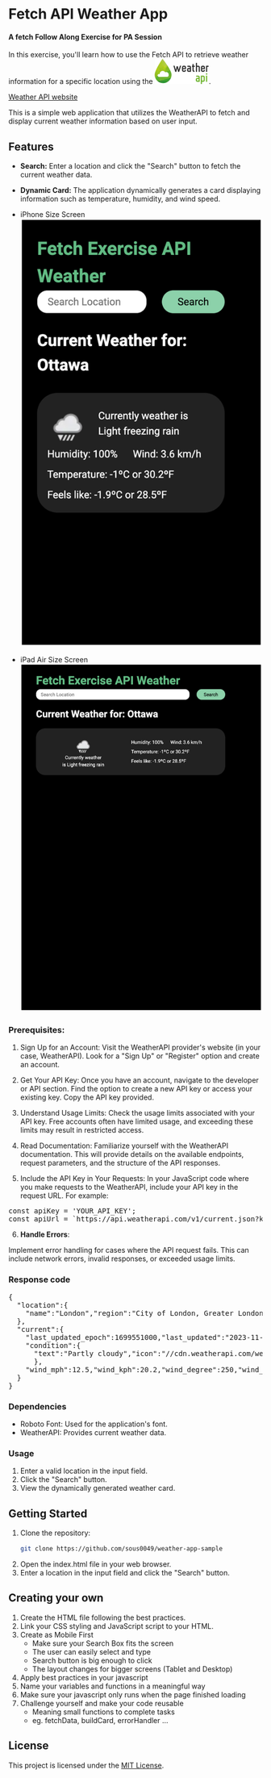 # Fetch API Weather App

#### A fetch Follow Along Exercise for PA Session

In this exercise, you'll learn how to use the Fetch API to retrieve weather information for a specific location using the ![weather api logo](./images/image.png).

[Weather API website](https://www.weatherapi.com/)

This is a simple web application that utilizes the WeatherAPI to fetch and display current weather information based on user input.

## Features

- **Search:** Enter a location and click the "Search" button to fetch the current weather data.
- **Dynamic Card:** The application dynamically generates a card displaying information such as temperature, humidity, and wind speed.

- iPhone Size Screen
  ![iPhone Size](./images/image-1.png)

- iPad Air Size Screen
  ![iPad Air Size](./images/image-2.png)

### Prerequisites:

1. Sign Up for an Account:
   Visit the WeatherAPI provider's website (in your case, WeatherAPI).
   Look for a "Sign Up" or "Register" option and create an account.

2. Get Your API Key:
   Once you have an account, navigate to the developer or API section.
   Find the option to create a new API key or access your existing key.
   Copy the API key provided.

3. Understand Usage Limits:
   Check the usage limits associated with your API key. Free accounts often have limited usage, and exceeding these limits may result in restricted access.

4. Read Documentation:
   Familiarize yourself with the WeatherAPI documentation. This will provide details on the available endpoints, request parameters, and the structure of the API responses.

5. Include the API Key in Your Requests:
   In your JavaScript code where you make requests to the WeatherAPI, include your API key in the request URL. For example:

<pre>
const apiKey = 'YOUR_API_KEY';
const apiUrl = `https://api.weatherapi.com/v1/current.json?key=${apiKey}&q=your_location`;
</pre>

6. **Handle Errors**:

Implement error handling for cases where the API request fails. This can include network errors, invalid responses, or exceeded usage limits.

### Response code

<pre>
{
  "location":{
    "name":"London","region":"City of London, Greater London","country":"United Kingdom","lat":51.52,"lon":-0.11,"tz_id":"Europe/London","localtime_epoch":1699551229,"localtime":"2023-11-09 17:33"
  },
  "current":{
    "last_updated_epoch":1699551000,"last_updated":"2023-11-09 17:30","temp_c":8,"temp_f":46.4,"is_day":0,
    "condition":{
      "text":"Partly cloudy","icon":"//cdn.weatherapi.com/weather/64x64/night/116.png","code":1003
      },
    "wind_mph":12.5,"wind_kph":20.2,"wind_degree":250,"wind_dir":"WSW","pressure_mb":993,"pressure_in":29.32,"precip_mm":0.02,"precip_in":0,"humidity":81,"cloud":75,"feelslike_c":5,"feelslike_f":41.1,"vis_km":10,"vis_miles":6,"uv":1,"gust_mph":17.9,"gust_kph":28.7
  }
}
</pre>

### Dependencies

- Roboto Font: Used for the application's font.
- WeatherAPI: Provides current weather data.

### Usage

1. Enter a valid location in the input field.
2. Click the "Search" button.
3. View the dynamically generated weather card.

## Getting Started

1. Clone the repository:
   ```bash
   git clone https://github.com/sous0049/weather-app-sample
   ```
2. Open the index.html file in your web browser.
3. Enter a location in the input field and click the "Search" button.

## Creating your own

1. Create the HTML file following the best practices.
2. Link your CSS styling and JavaScript script to your HTML.
3. Create as Mobile First
   - Make sure your Search Box fits the screen
   - The user can easily select and type
   - Search button is big enough to click
   - The layout changes for bigger screens (Tablet and Desktop)
4. Apply best practices in your javascript
5. Name your variables and functions in a meaningful way
6. Make sure your javascript only runs when the page finished loading
7. Challenge yourself and make your code reusable
   - Meaning small functions to complete tasks
   - eg. fetchData, buildCard, errorHandler ...

## License

This project is licensed under the [MIT License](./LICENSE).
